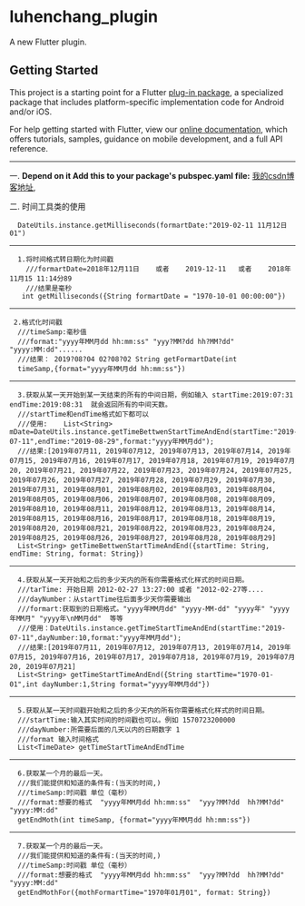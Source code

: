 # luhenchang_plugin

A new Flutter plugin.

## Getting Started

This project is a starting point for a Flutter
[plug-in package](https://flutter.dev/developing-packages/),
a specialized package that includes platform-specific implementation code for
Android and/or iOS.

For help getting started with Flutter, view our 
[online documentation](https://flutter.dev/docs), which offers tutorials, 
samples, guidance on mobile development, and a full API reference.



----------------------------
一. **Depend on it Add this to your package's pubspec.yaml file:**
[我的csdn博客地址](https://blog.csdn.net/m0_37667770/article/details/98072826),

二. 时间工具类的使用

 
      DateUtils.instance.getMilliseconds(formartDate:"2019-02-11 11月12日01")

-------------------------

      1.将时间格式转日期化为时间戳
        ///formartDate=2018年12月11日    或者    2019-12-11   或者    2018年11月15 11:14分89
        ///结果是毫秒
       int getMilliseconds({String formartDate = "1970-10-01 00:00:00"})
----------------
   
   
     2.格式化时间戳 
      ///timeSamp:毫秒值 
      ///format:"yyyy年MM月dd hh:mm:ss" "yyy?MM?dd hh?MM?dd" "yyyy:MM:dd"...... 
      ///结果： 2019?08?04 02?08?02 String getFormartDate(int
      timeSamp,{format="yyyy年MM月dd hh:mm:ss"})
   
---------------   
      3.获取从某一天开始到某一天结束的所有的中间日期，例如输入 startTime:2019:07:31  endTime:2019:08:31  就会返回所有的中间天数。
      ///startTime和endTime格式如下都可以
      ///使用:    List<String> mDate=DateUtils.instance.getTimeBettwenStartTimeAndEnd(startTime:"2019-07-11",endTime:"2019-08-29",format:"yyyy年MM月dd");
      ///结果:[2019年07月11, 2019年07月12, 2019年07月13, 2019年07月14, 2019年07月15, 2019年07月16, 2019年07月17, 2019年07月18, 2019年07月19, 2019年07月20, 2019年07月21, 2019年07月22, 2019年07月23, 2019年07月24, 2019年07月25, 2019年07月26, 2019年07月27, 2019年07月28, 2019年07月29, 2019年07月30, 2019年07月31, 2019年08月01, 2019年08月02, 2019年08月03, 2019年08月04, 2019年08月05, 2019年08月06, 2019年08月07, 2019年08月08, 2019年08月09, 2019年08月10, 2019年08月11, 2019年08月12, 2019年08月13, 2019年08月14, 2019年08月15, 2019年08月16, 2019年08月17, 2019年08月18, 2019年08月19, 2019年08月20, 2019年08月21, 2019年08月22, 2019年08月23, 2019年08月24, 2019年08月25, 2019年08月26, 2019年08月27, 2019年08月28, 2019年08月29]
      List<String> getTimeBettwenStartTimeAndEnd({startTime: String, endTime: String, format: String}) 
        
   
---------------
      4.获取从某一天开始和之后的多少天内的所有你需要格式化样式的时间日期。
      ///tarTime: 开始日期 2012-02-27 13:27:00 或者 "2012-02-27等....
      ///dayNumber：从startTime往后面多少天你需要输出
      ///formart:获取到的日期格式。"yyyy年MM月dd" "yyyy-MM-dd" "yyyy年" "yyyy年MM月" "yyyy年\nMM月dd"  等等
      ///使用：DateUtils.instance.getTimeStartTimeAndEnd(startTime:"2019-07-11",dayNumber:10,format:"yyyy年MM月dd");
      ///结果:[2019年07月11, 2019年07月12, 2019年07月13, 2019年07月14, 2019年07月15, 2019年07月16, 2019年07月17, 2019年07月18, 2019年07月19, 2019年07月20, 2019年07月21]
      List<String> getTimeStartTimeAndEnd({String startTime="1970-01-01",int dayNumber:1,String format="yyyy年MM月dd"})
          
--------------
   
      5.获取从某一天时间戳开始和之后的多少天内的所有你需要格式化样式的时间日期。
      ///startTime:输入其实时间的时间戳也可以。例如 1570723200000
      ///dayNumber:所需要后面的几天以内的日期数字 1
      ///format 输入时间格式
      List<TimeDate> getTimeStartTimeAndEndTime
      
-----------------

      6.获取某一个月的最后一天。
      ///我们能提供和知道的条件有:(当天的时间,)
      ///timeSamp:时间戳 单位（毫秒）
      ///format:想要的格式  "yyyy年MM月dd hh:mm:ss"  "yyy?MM?dd  hh?MM?dd" "yyyy:MM:dd"
      getEndMoth(int timeSamp, {format="yyyy年MM月dd hh:mm:ss"}) 

---------------
      
      7.获取某一个月的最后一天。
      ///我们能提供和知道的条件有:(当天的时间,)
      ///timeSamp:时间戳 单位（毫秒）
      ///format:想要的格式  "yyyy年MM月dd hh:mm:ss"  "yyy?MM?dd  hh?MM?dd" "yyyy:MM:dd"
      getEndMothFor({mothFormartTime="1970年01月01", format: String})          
